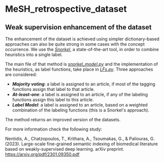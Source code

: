 # MeSH_retrospective_dataset
## Weak supervision enhancement of the dataset

The enhancement of the dataset is achieved using simpler 
dictionary-based approaches can also be quite strong in some cases with the concept occurrence.
We use the [*Snorkel*](https://www.snorkel.org/), a state-of-the-art tool, in order to combine heuristics into a single label.

The main file of that method is [*snorkel_model.py*](https://github.com/ThomasChatzopoulos/MeSH_retrospective_dataset/blob/main/weak_supervision_enchancement/snorkel_labeling/snorkel_model.py) and the implementation of the heuristics, as label functions, take place in [*LFs.py*](https://github.com/ThomasChatzopoulos/MeSH_retrospective_dataset/blob/main/weak_supervision_enchancement/snorkel_labeling/LFs.py). Three approaches are considered:
* ***Majority voting***: a label is assigned to an article, if most of the tagging functions assign that label to that article.
* ***At-least-one***: a label is assigned to an article, if any of the labeling functions assign this label to this article.
* ***Label Model***: a label is assigned to an article, based on a weighted combination of the labeling functions (this is a Snorkel's approach).

The method returns an improved version of the datasets.

For more information check the following study:

Nentidis, A., Chatzopoulos, T., Krithara, A., Tsoumakas, G., & Paliouras, G. (2023). Large-scale fine-grained semantic indexing of biomedical literature based on weakly-supervised deep learning. arXiv preprint. https://arxiv.org/pdf/2301.09350.pdf
